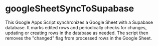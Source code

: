 # googleSheetSyncToSupabase
This Google Apps Script synchronizes a Google Sheet with a Supabase database. It marks edited rows and periodically checks for changes, updating or creating rows in the database as needed. The script then removes the "changed" flag from processed rows in the Google Sheet.
